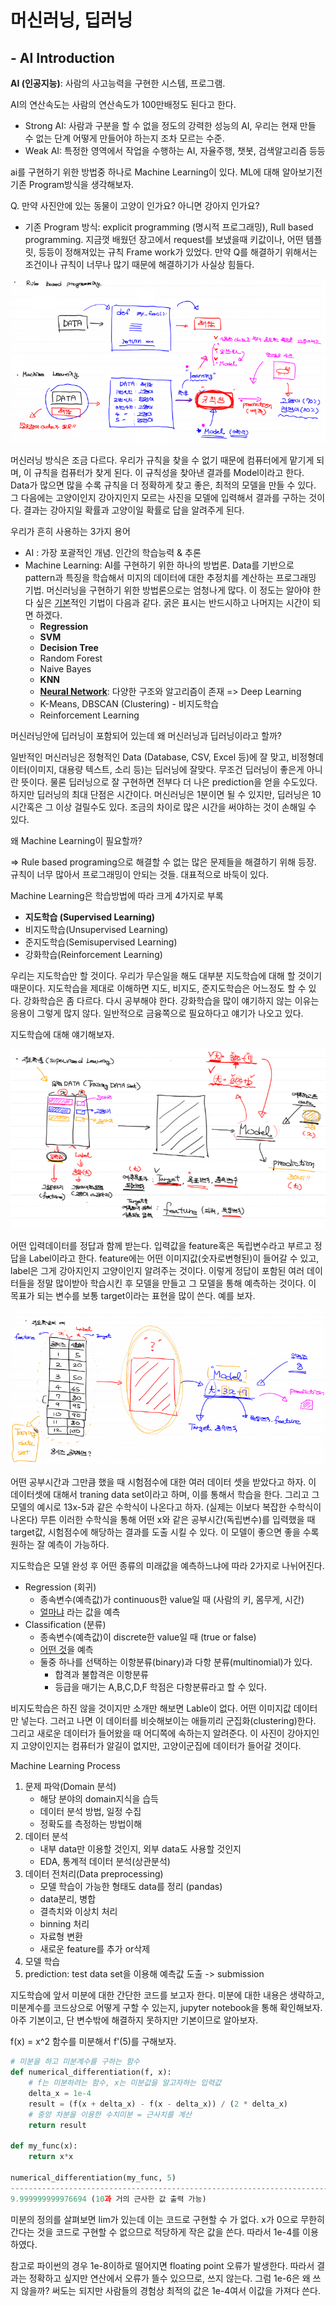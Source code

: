 # 머신러닝, 딥러닝

## - AI Introduction



**AI (인공지능)**: 사람의 사고능력을 구현한 시스템, 프로그램.

AI의 연산속도는 사람의 연산속도가 100만배정도 된다고 한다.

- Strong AI: 사람과 구분을 할 수 없을 정도의 강력한 성능의 AI, 우리는 현재 만들 수 없는 단계 어떻게 만들어야 하는지 조차 모르는 수준. 
- Weak AI:  특정한 영역에서 작업을 수행하는 AI, 자율주행, 챗봇, 검색알고리즘 등등



ai를 구현하기 위한 방법중 하나로 Machine Learning이 있다. ML에 대해 알아보기전 기존 Program방식을 생각해보자.

Q. 만약 사진안에 있는 동물이 고양이 인가요? 아니면 강아지 인가요?

- 기존 Program 방식: explicit programming (명시적 프로그래밍), Rull based programming. 지금껏 배웠던 장고에서 request를 보냈을때 키값이나, 어떤 템플릿, 등등이 정해져있는 규칙 Frame work가 있었다. 만약 Q를 해결하기 위해서는 조건이나 규칙이 너무나 많기 때문에 해결하기가 사실상 힘들다.

![차이](./jpgfile/프로그램.PNG)

머신러닝 방식은 조금 다르다. 우리가 규칙을 찾을 수 없기 때문에 컴퓨터에게 맡기게 되며, 이 규칙을 컴퓨터가 찾게 된다. 이 규칙성을 찾아낸 결과를 Model이라고 한다. Data가 많으면 많을 수록 규칙을 더 정확하게 찾고 좋은, 최적의 모델을 만들 수 있다. 그 다음에는 고양이인지 강아지인지 모르는 사진을 모델에 입력해서 결과를 구하는 것이다. 결과는 강아지일 확률과 고양이일 확률로 답을 알려주게 된다.



우리가 흔히 사용하는 3가지 용어

- AI : 가장 포괄적인 개념. 인간의 학습능력 & 추론
- Machine Learning: AI를 구현하기 위한 하나의 방법론. Data를 기반으로 pattern과 특징을 학습해서 미지의 데이터에 대한 추정치를 계산하는 프로그래밍 기법. 머신러닝을 구현하기 위한 방법론으로는 엄청나게 많다. 이 정도는 알아야 한다 싶은 <u>기본</u>적인 기법이 다음과 같다. 굵은 표시는 반드시하고 나머지는 시간이 되면 하겠다.
  - **Regression**
  - **SVM**
  - **Decision Tree**
  - Random Forest
  - Naive Bayes
  - **KNN**
  - **<u>Neural Network</u>**: 다양한 구조와 알고리즘이 존재 => Deep Learning
  - K-Means, DBSCAN (Clustering) - 비지도학습
  - Reinforcement Learning

머신러닝안에 딥러닝이 포함되어 있는데 왜 머신러닝과 딥러닝이라고 할까?

일반적인 머신러닝은 정형적인 Data (Database, CSV, Excel 등)에 잘 맞고, 비정형데이터(이미지, 대용량 텍스트, 소리 등)는 딥러닝에 잘맞다. 무조건 딥러닝이 좋은게 아니란 뜻이다. 물론 딥러닝으로 잘 구현하면 전부다 더 나은 prediction을 얻을 수도있다. 하지만 딥러닝의 최대 단점은 시간이다. 머신러닝은 1분이면 될 수 있지만, 딥러닝은 10시간혹은 그 이상 걸릴수도 있다. 조금의 차이로 많은 시간을 써야하는 것이 손해일 수 있다.



왜 Machine Learning이 필요할까?

=> Rule based programing으로 해결할 수 없는 많은 문제들을 해결하기 위해 등장. 규칙이 너무 많아서 프로그래밍이 안되는 것들. 대표적으로 바둑이 있다.



Machine Learning은 학습방법에 따라 크게 4가지로 부록

- **지도학습 (Supervised Learning)**
- 비지도학습(Unsupervised Learning)
- 준지도학습(Semisupervised Learning)
- 강화학습(Reinforcement Learning)

우리는 지도학습만 할 것이다. 우리가 무슨일을 해도  대부분 지도학습에 대해 할 것이기 때문이다.  지도학습을 제대로 이해하면 지도, 비지도, 준지도학습은 어느정도 할 수 있다. 강화학습은 좀 다르다. 다시 공부해야 한다. 강화학습을 많이 얘기하지 않는 이유는 응용이 그렇게 많지 않다. 일반적으로 금융쪽으로 필요하다고 얘기가 나오고 있다.



지도학습에 대해 얘기해보자.

![지도학습](./jpgfile/지도학습1.PNG)

어떤 입력데이터를 정답과 함께 받는다. 입력값을 feature혹은 독립변수라고 부르고 정답을 Label이라고 한다. feature에는 어떤 이미지값(숫자로변형된)이 들어갈 수 있고, label은 그게 강아지인지 고양이인지 알려주는 것이다. 이렇게 정답이 포함된 여러 데이터들을 정말 많이받아 학습시킨 후 모델을 만들고 그 모델을 통해 예측하는 것이다. 이 목표가 되는 변수를 보통 target이라는 표현을 많이 쓴다. 예를 보자.

![지도학습의 예](./jpgfile/지도학습2.PNG)

어떤 공부시간과 그만큼 했을 때 시험점수에 대한 여러 데이터 셋을 받았다고 하자. 이 데이터셋에 대해서 traning data set이라고 하며, 이를 통해서 학습을 한다. 그리고 그 모델의 예시로 13x-5과 같은 수학식이 나온다고 하자. (실제는 이보다 복잡한 수학식이 나온다) 무튼 이러한 수학식을 통해 어떤 x와 같은 공부시간(독립변수)를 입력했을 때 target값, 시험점수에 해당하는 결과를 도출 시킬 수 있다. 이 모델이 좋으면 좋을 수록 원하는 잘 예측이 가능하다.



지도학습은 모델 완성 후 어떤 종류의 미래값을 예측하느냐에 따라 2가지로 나뉘어진다.

- Regression (회귀)
  - 종속변수(예측값)가 continuous한 value일 때 (사람의 키, 몸무게, 시간)
  - <u>얼마냐</u> 라는 값을 예측
- Classification (분류)
  - 종속변수(예측값)이 discrete한 value일 때 (true or false)
  - <u>어떤 것</u>을 예측
  - 둘중 하나를 선택하는 이항분류(binary)과 다항 분류(multinomial)가 있다.
    - 합격과 불합격은 이항분류
    - 등급을 매기는 A,B,C,D,F 학점은 다항분류라고 할 수 있다.



비지도학습은 하진 않을 것이지만 소개만 해보면 Lable이 없다. 어떤 이미지값 데이터만 넣는다. 그러고 나면 이 데이터를 비슷해보이는 애들끼리 군집화(clustering)한다. 그리고 새로운 데이터가 들어왔을 때 어디쪽에 속하는지 알려준다. 이 사진이 강아지인지 고양이인지는 컴퓨터가 알길이 없지만, 고양이군집에 데이터가 들어갈 것이다.



Machine Learning Process

1. 문제 파악(Domain 분석)
   - 해당 분야의 domain지식을 습득
   - 데이터 분석 방법, 일정 수집
   - 정확도를 측정하는 방법이해
2. 데이터 분석
   - 내부 data만 이용할 것인지, 외부 data도 사용할 것인지
   - EDA, 통계적 데이터 분석(상관분석)
3. 데이터 전처리(Data preprocessing)
   - 모델 학습이 가능한 형태도 data를 정리 (pandas)
   - data분리, 병합
   - 결측치와 이상치 처리
   - binning 처리
   - 자료형 변환
   - 새로운 feature를 추가 or삭제
4. 모델 학습
5. prediction: test data set을 이용해 예측값 도출 -> submission



지도학습에 앞서 미분에 대한 간단한 코드를 보고자 한다. 미분에 대한 내용은 생략하고, 미분계수를 코드상으로 어떻게 구할 수 있는지, jupyter notebook을 통해 확인해보자. 아주 기본이고, 단 변수밖에 해결하지 못하지만 기본이므로 알아보자.

f(x) = x^2 함수를 미분해서 f'(5)를 구해보자.

```python
# 미분을 하고 미분계수를 구하는 함수
def numerical_differentiation(f, x):
    # f는 미분하려는 함수, x는 미분값을 알고자하는 입력값
    delta_x = 1e-4
    result = (f(x + delta_x) - f(x - delta_x)) / (2 * delta_x)
    # 중앙 차분을 이용한 수치미분 = 근사치를 계산
    return result

def my_func(x):
    return x*x

numerical_differentiation(my_func, 5)
------------------------------------------------------------------------------
9.999999999976694 (10과 거의 근사한 값 출력 가능)
```

미분의 정의를 살펴보면 lim가 있는데 이는 코드로 구현할 수 가 없다. x가 0으로 무한히 간다는 것을 코드로 구현할 수 없으므로 적당하게 작은 값을 쓴다. 따라서 1e-4를 이용하였다. 

참고로 파이썬의 경우 1e-8이하로 떨어지면 floating point 오류가 발생한다. 따라서 결과는 정확하고 싶지만 연산에서 오류가 뜰수 있으므로, 쓰지 않는다. 그럼 1e-6은 왜 쓰지 않을까? 써도는 되지만 사람들의 경험상 최적의 값은 1e-4여서 이값을 가져다 쓴다.